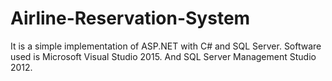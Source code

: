 # Airline-Reservation-System
 It is a simple implementation of ASP.NET with C# and SQL Server.
 Software used is Microsoft Visual Studio 2015.
 And SQL Server Management Studio 2012.
 
